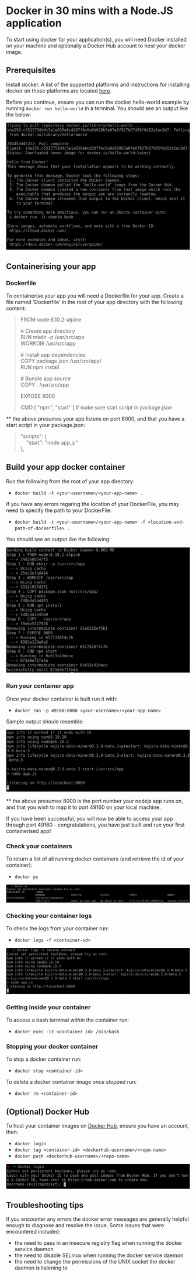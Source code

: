 # Docker in 30 mins with a Node.JS application #

To start using docker for your application(s), you will need Docker installed on your machine and optionally a Docker Hub account to host your docker image.


## Prerequisites ##

Install docker. A list of the supported platforms and instructions for installing docker on those platforms are located [here](https://docs.docker.com/engine/installation/#supported-platforms).  

Before you continue, ensure you can run the docker hello-world example by running `docker run hello-world` in a terminal. You should see an output like the below:

![hello-world-output][image-helloworld]


## Containerising your app ##

### Dockerfile ###

To containerise your app you will need a Dockerfile for your app. Create a file named 'Dockerfile' in the root of your app directory with the following content:

> FROM node:6.10.2-alpine
> 
> \# Create app directory  
> RUN mkdir -p /usr/src/app  
> WORKDIR /usr/src/app  
> 
> \# Install app dependencies  
> COPY package.json /usr/src/app/  
> RUN npm install  
> 
> \# Bundle app source  
> COPY . /usr/src/app  
> 
> EXPOSE 8000  
> 
> CMD [ "npm", "start" ] # make sure start script in package.json

** the above presumes your app listens on port 8000, and that you have a start script in your package.json:

> "scripts": {  
> &nbsp;&nbsp;&nbsp;&nbsp;"start": "node app.js"  
>  },


## Build your app docker container ##

Run the following from the root of your app directory:

* `docker build -t <your-username>/<your-app-name> .`

If you have any errors regaring the location of your DockerFile, you may need to specify the path to your DockerFile:

* `docker build -t <your-username>/<your-app-name> -f <location-and-path-of-dockerfile> .`

You should see an output like the following:

![build-output][image-build]


### Run your container app ###

Once your docker container is built run it with:

* `docker run -p 49160:8000 <your-username>/<your-app-name>`

Sample output should resemble:

![running-your-container][image-run]

** the above presumes 8000 is the port number your nodejs app runs on, and that you wish to map it to port 49160 on your local machine.

If you have been successful, you will now be able to access your app through port 49160 - congratulations, you have just built and run your first containerised app!


### Check your containers ###

To return a list of all running docker containers (and retrieve the id of your container):

* `docker ps`

![docker-ps-output][image-dockerps]

### Checking your container logs ###

To check the logs from your container run: 

* `docker logs -f <container-id>`

![docker-logs-output][image-logs]


### Getting inside your container ###

To access a bash terminal within the container run:

* `docker exec -it <container id> /bin/bash`


### Stopping your docker container ###

To stop a docker container run:

* `docker stop <container-id>`

To delete a docker container image once stopped run:

* `docker rm <container-id>`


## (Optional) Docker Hub ##

To host your container images on [Docker Hub](https://hub.docker.com/), ensure you have an account, then:

* `docker login`
* `docker tag <container-id> <dockerhub-username>/<repo-name>`
* `docker push <dockerhub-username>/<repo-name>`

![dockerhub-login][image-dockerhub]


## Troubleshooting tips ##

If you encounter any errors the docker error messages are generally helpful enough to diagnose and resolve the issue. Some issues that were encountered included:

* the need to pass in an insecure registry flag when running the docker service daemon
* the need to disable SELinux when running the docker service daemon
* the need to change the permissions of the UNIX socket the docker daemon is listening to



[image-build]: /assets/images/hero-docker/hero-docker-build.png "docker build output"   
[image-run]: /assets/images/hero-docker/hero-docker-run.png "docker run output"  
[image-dockerps]: /assets/images/hero-docker/hero-docker-ps.png "docker ps output"  
[image-logs]: /assets/images/hero-docker/hero-docker-logs.png "docker logs output"  
[image-helloworld]: /assets/images/hero-docker/hero-docker-hw.png "docker helloworld output"   
[image-dockerhub]: /assets/images/hero-docker/hero-docker-hub.png "docker hub terminal login"  